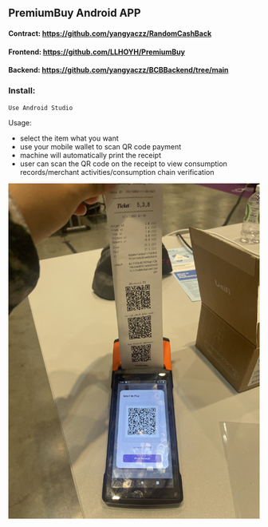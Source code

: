 ## PremiumBuy Android APP

#### 

#### Contract: https://github.com/yangyaczz/RandomCashBack
#### Frontend: https://github.com/LLHOYH/PremiumBuy
#### Backend: https://github.com/yangyaczz/BCBBackend/tree/main

### Install:
```
Use Android Studio
```

Usage:

- select the item what you want
- use your mobile wallet to scan QR code payment
- machine will automatically print the receipt
- user can scan the QR code on the receipt to view consumption records/merchant activities/consumption chain verification

![aaaa.JPG](app/src/main/res/drawable/aaaa.JPG)